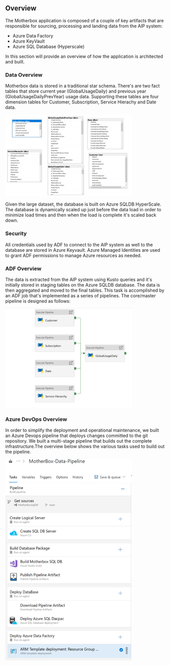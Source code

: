 
## Overview
The Motherbox application is composed of a couple of key artifacts that are responsible for
sourcing, processing and landing data from the AIP system:

- Azure Data Factory
- Azure KeyVault
- Azure SQL Database (Hyperscale)

In this section will provide an overview of how the application is architected and built.

### Data Overview
Motherbox data is stored in a traditional star schema. There's are two fact tables that store current year (GlobalUsageDaily) and previous year (GlobalUsageDailyPrevYear) usage data. Supporting these tables are four dimension tables for Customer, Subscription, Service Hierachy and Date data.

<img src="SQL_Data_Model.png" alt="SQLDB Model Overview" width="400"/>

Given the large dataset, the database is built on Azure SQLDB HyperScale. The database is dynamically scaled up just before the data load in order to minimize load times and then when the load is complete it's scaled back down.

### Security
All credentials used by ADF to connect to the AIP system as well to the database are stored in Azure Keyvault. Azure Managed Identities are used to grant ADF permissions to manage Azure resources as needed.

### ADF Overview
The data is extracted from the AIP system using Kusto queries and it's initially stored in staging tables on the Azure SQLDB database. The data is then aggregated and moved to the final tables. This task is accomplished by an ADF job that's implemented as a series of pipelines. The core/master pipeline is designed as follows:

<img src="ADF_Pipeline_Overview.png" alt="ADF Master Pipeline Overview" width="400"/>

### Azure DevOps Overview

In order to simplify the deployment and operational maintenance, we built an Azure Devops
pipeline that deploys changes committed to the git repository. We built a multi-stage pipeline
that builds out the complete infrastructure.The overview below shows the various tasks used to build out the pipeline.

<img src="DevOps_Pipeline_Overview.png" alt="DevOps Pipeline Overview" width="400"/>